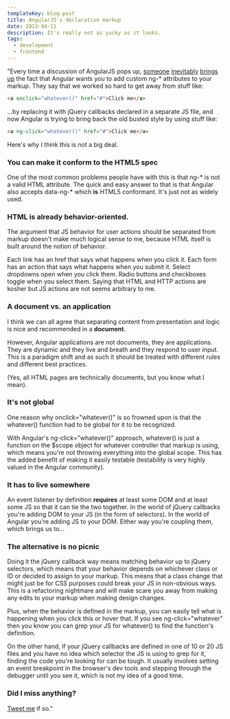 ```yaml
---
templateKey: blog-post
title: AngularJS's declarative markup
date: 2013-04-11
description: It's really not as yucky as it looks.
tags:
  - development
  - frontend
---
```


"Every time a discussion of AngularJS pops up, [someone](http://www.reddit.com/r/programming/comments/y6vw0/angularjs_an_awesome_javascript_library/c5sygyn) [inevitably](https://news.ycombinator.com/item?id=5526058) [brings](https://news.ycombinator.com/item?id=4375821) [up](https://news.ycombinator.com/item?id=5169170) the fact that Angular wants you to add custom ng-* attributes to your markup. They say that we worked so hard to get away from stuff like:

```html
<a onclick="whatever()" href="#">Click me</a>
```

...by replacing it with jQuery callbacks declared in a separate JS file, and now Angular is trying to bring back the old busted style by using stuff like:

```html
<a ng-click="whatever()" href="#">Click me</a>
```

Here's why I think this is not a big deal.

### You can make it conform to the HTML5 spec

One of the most common problems people have with this is that ng-* is not a valid HTML attribute. The quick and easy answer to that is that Angular also accepts data-ng-* which **is** HTML5 conformant. It's just not as widely used.

### HTML is already behavior-oriented.

The argument that JS behavior for user actions should be separated from markup doesn't make much logical sense to me, because HTML itself is built around the notion of behavior.

Each link has an href that says what happens when you click it. Each form has an action that says what happens when you submit it. Select dropdowns open when you click them. Radio buttons and checkboxes toggle when you select them. Saying that HTML and HTTP actions are kosher but JS actions are not seems arbitrary to me.

### A document vs. an application

I think we can all agree that separating content from presentation and logic is nice and recommended in a **document**.

However, Angular applications are not documents, they are applications. They are dynamic and they live and breath and they respond to user input. This is a paradigm shift and as such it should be treated with different rules and different best practices.

(Yes, all HTML pages are technically documents, but you know what I mean).

### It's not global

One reason why onclick="whatever()" is so frowned upon is that the whatever() function had to be global for it to be recognized.

With Angular's ng-click="whatever()" approach, whatever() is just a function on the $scope object for whatever controller that markup is using, which means you're not throwing everything into the global scope. This has the added benefit of making it easily testable (testability is very highly valued in the Angular community).

### It has to live somewhere

An event listener by definition **requires** at least some DOM and at least some JS so that it can tie the two together. In the world of jQuery callbacks you're adding DOM to your JS (in the form of selectors). In the world of Angular you're adding JS to your DOM. Either way you're coupling them, which brings us to...

### The alternative is no picnic

Doing it the jQuery callback way means matching behavior up to jQuery selectors, which means that your behavior depends on whichever class or ID or decided to assign to your markup. This means that a class change that might just be for CSS purposes could break your JS in non-obvious ways. This is a refactoring nightmare and will make scare you away from making any edits to your markup when making design changes.

Plus, when the behavior is defined in the markup, you can easily tell what is happening when you click this or hover that. If you see ng-click="whatever" then you know you can grep your JS for whatever() to find the function's definition.

On the other hand, if your jQuery callbacks are defined in one of 10 or 20 JS files and you have no idea which selector the JS is using to grep for it, finding the code you're looking for can be tough. It usually involves setting an event breakpoint in the browser's dev tools and stepping through the debugger until you see it, which is not my idea of a good time.

### Did I miss anything?

[Tweet me](http://twitter.com/mcrittenden) if so."